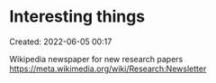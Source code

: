 # Interesting things 
Created: 2022-06-05 00:17  

Wikipedia newspaper for new research papers 
https://meta.wikimedia.org/wiki/Research:Newsletter